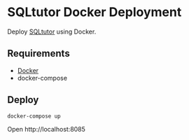 # SQLtutor Docker Deployment

Deploy [SQLtutor](https://savannah.gnu.org/projects/sqltutor/) using Docker.

## Requirements

* [Docker](https://www.docker.com/)
* docker-compose

## Deploy

```bash
docker-compose up
```

Open http://localhost:8085
